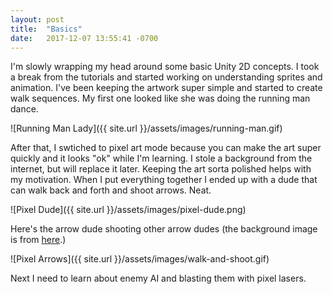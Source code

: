 ```yaml
---
layout: post
title:  "Basics"
date:   2017-12-07 13:55:41 -0700
---
```


I'm slowly wrapping my head around some basic Unity 2D concepts. I took a break from the tutorials and started working on understanding sprites and animation. I've been keeping the artwork super simple and started to create walk sequences. My first one looked like she was doing the running man dance.

![Running Man Lady]({{ site.url }}/assets/images/running-man.gif)

After that, I swtiched to pixel art mode because you can make the art super quickly and it looks "ok" while I'm learning. I stole a background from the internet, but will replace it later. Keeping the art sorta polished helps with my motivation. When I put everything together I ended up with a dude that can walk back and forth and shoot arrows. Neat. 

![Pixel Dude]({{ site.url }}/assets/images/pixel-dude.png)

Here's the arrow dude shooting other arrow dudes (the background image is from [here](https://edermunizz.itch.io/free-pixel-art-forest).)

![Pixel Arrows]({{ site.url }}/assets/images/walk-and-shoot.gif)

Next I need to learn about enemy AI and blasting them with pixel lasers.
